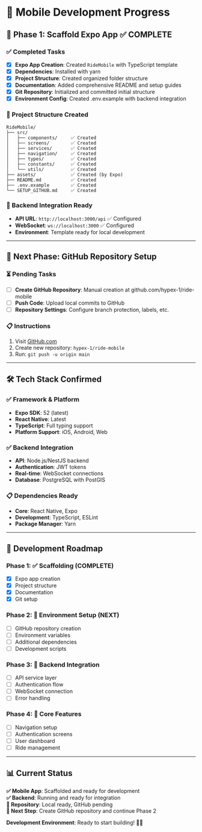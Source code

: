 # 📱 Mobile Development Progress

## 🎯 Phase 1: Scaffold Expo App ✅ COMPLETE

### ✅ Completed Tasks
- [x] **Expo App Creation**: Created `RideMobile` with TypeScript template
- [x] **Dependencies**: Installed with yarn
- [x] **Project Structure**: Created organized folder structure
- [x] **Documentation**: Added comprehensive README and setup guides
- [x] **Git Repository**: Initialized and committed initial structure
- [x] **Environment Config**: Created .env.example with backend integration

### 📂 Project Structure Created
```
RideMobile/
├── src/
│   ├── components/     ✅ Created
│   ├── screens/        ✅ Created
│   ├── services/       ✅ Created
│   ├── navigation/     ✅ Created
│   ├── types/          ✅ Created
│   ├── constants/      ✅ Created
│   └── utils/          ✅ Created
├── assets/             ✅ Created (by Expo)
├── README.md           ✅ Created
├── .env.example        ✅ Created
└── SETUP_GITHUB.md     ✅ Created
```

### 🔗 Backend Integration Ready
- **API URL**: `http://localhost:3000/api` ✅ Configured
- **WebSocket**: `ws://localhost:3000` ✅ Configured
- **Environment**: Template ready for local development

---

## 🚀 Next Phase: GitHub Repository Setup

### ⏳ Pending Tasks
- [ ] **Create GitHub Repository**: Manual creation at github.com/hypex-1/ride-mobile
- [ ] **Push Code**: Upload local commits to GitHub
- [ ] **Repository Settings**: Configure branch protection, labels, etc.

### 📋 Instructions
1. Visit [GitHub.com](https://github.com)
2. Create new repository: `hypex-1/ride-mobile`
3. Run: `git push -u origin main`

---

## 🛠️ Tech Stack Confirmed

### ✅ Framework & Platform
- **Expo SDK**: 52 (latest)
- **React Native**: Latest
- **TypeScript**: Full typing support
- **Platform Support**: iOS, Android, Web

### ✅ Backend Integration
- **API**: Node.js/NestJS backend
- **Authentication**: JWT tokens
- **Real-time**: WebSocket connections
- **Database**: PostgreSQL with PostGIS

### 📋 Dependencies Ready
- **Core**: React Native, Expo
- **Development**: TypeScript, ESLint
- **Package Manager**: Yarn

---

## 🎯 Development Roadmap

### Phase 1: ✅ Scaffolding (COMPLETE)
- [x] Expo app creation
- [x] Project structure
- [x] Documentation
- [x] Git setup

### Phase 2: 🔄 Environment Setup (NEXT)
- [ ] GitHub repository creation
- [ ] Environment variables
- [ ] Additional dependencies
- [ ] Development scripts

### Phase 3: 🔄 Backend Integration
- [ ] API service layer
- [ ] Authentication flow
- [ ] WebSocket connection
- [ ] Error handling

### Phase 4: 🔄 Core Features
- [ ] Navigation setup
- [ ] Authentication screens
- [ ] User dashboard
- [ ] Ride management

---

## 📊 Current Status

**✅ Mobile App**: Scaffolded and ready for development  
**✅ Backend**: Running and ready for integration  
**🔄 Repository**: Local ready, GitHub pending  
**🎯 Next Step**: Create GitHub repository and continue Phase 2

**Development Environment**: Ready to start building! 🚀📱